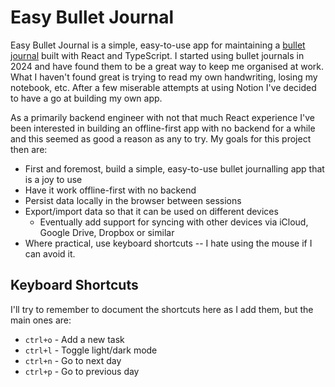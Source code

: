# Easy Bullet Journal

Easy Bullet Journal is a simple, easy-to-use app for maintaining a [bullet journal](https://en.wikipedia.org/wiki/Bullet_journal) built with React and TypeScript. I started using bullet journals in 2024 and have found them to be a great way to keep me organised at work. What I haven't found great is trying to read my own handwriting, losing my notebook, etc. After a few miserable attempts at using Notion I've decided to have a go at building my own app.

As a primarily backend engineer with not that much React experience I've been interested in building an offline-first app with no backend for a while and this seemed as good a reason as any to try. My goals for this project then are:

- First and foremost, build a simple, easy-to-use bullet journalling app that is a joy to use
- Have it work offline-first with no backend
- Persist data locally in the browser between sessions
- Export/import data so that it can be used on different devices
  - Eventually add support for syncing with other devices via iCloud, Google Drive, Dropbox or similar
- Where practical, use keyboard shortcuts -- I hate using the mouse if I can avoid it.

## Keyboard Shortcuts

I'll try to remember to document the shortcuts here as I add them, but the main ones are:

- `ctrl+o` - Add a new task
- `ctrl+l` - Toggle light/dark mode
- `ctrl+n` - Go to next day
- `ctrl+p` - Go to previous day
